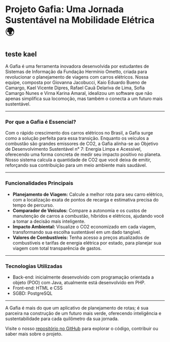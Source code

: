# Projeto Gafia: Uma Jornada Sustentável na Mobilidade Elétrica 🌍
 ## teste kael
A Gafia é uma ferramenta inovadora desenvolvida por estudantes de Sistemas de Informação da Fundação Hermínio Ometto, criada para revolucionar o planejamento de viagens com carros elétricos. Nossa equipe, composta por Giovanna Jacobucci, Kaio Eduardo Bueno de Camargo, Kael Vicente Dipres, Rafael Cauã Delariva de Lima, Sofia Camargo Nunes e Virna Karina Amaral, idealizou um software que não apenas simplifica sua locomoção, mas também o conecta a um futuro mais sustentável.

---

### Por que a Gafia é Essencial?

Com o rápido crescimento dos carros elétricos no Brasil, a Gafia surge como a solução perfeita para essa transição. Enquanto os veículos a combustão são grandes emissores de CO2, a Gafia alinha-se ao Objetivo de Desenvolvimento Sustentável n° 7: Energia Limpa e Acessível, oferecendo uma forma concreta de medir seu impacto positivo no planeta. Nosso sistema calcula a quantidade de CO2 que você deixa de emitir, reforçando sua contribuição para um meio ambiente mais saudável.

---

### Funcionalidades Principais

* **Planejamento de Viagem:** Calcule a melhor rota para seu carro elétrico, com a localização exata de pontos de recarga e estimativa precisa do tempo de percurso.
* **Comparador de Veículos:** Compare a autonomia e os custos de manutenção de carros a combustão, híbridos e elétricos, ajudando você a tomar a decisão mais inteligente.
* **Impacto Ambiental:** Visualize o CO2 economizado em cada viagem, transformando sua escolha sustentável em um dado tangível.
* **Valores de Combustíveis:** Tenha acesso a preços atualizados de combustíveis e tarifas de energia elétrica por estado, para planejar sua viagem com total transparência de gastos.

---

### Tecnologias Utilizadas
* Back-end: inicialmente desenvolvido com programação orientada a objeto (POO) com Java, atualmente está desenvolvido em PHP.
* Front-end: HTML e CSS
* SGBD: PostgreSQL
---

A Gafia é mais do que um aplicativo de planejamento de rotas; é sua parceira na construção de um futuro mais verde, oferecendo inteligência e sustentabilidade para cada quilômetro da sua jornada.

Visite o nosso [repositório no GitHub](https://github.com/sofia-camargo/siteGafia) para explorar o código, contribuir ou saber mais sobre o projeto.
